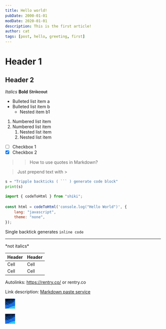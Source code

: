 ```yaml
---
title: Hello world!
pubDate: 2000-01-01
modDate: 2020-01-01
description: This is the first article!
author: cat
tags: [post, hello, greeting, first]
---
```


# Header 1

## Header 2

_Italics_ **Bold** ~~Strikeout~~

-   Bulleted list item a
-   Bulleted list item b
    -   Nested item b1

1. Numbered list item
2. Numbered list item
    1. Nested list item
    2. Nested list item

-   [ ] Checkbox 1
-   [x] Checkbox 2

> > How to use quotes in Markdown?

> Just prepend text with >

````python
s = "Tripple backticks ( ``` ) generate code block"
print(s)
````

```javascript
import { codeToHtml } from "shiki";

const html = codeToHtml('console.log("Hello World")', {
    lang: "javascript",
    theme: "none",
});
```

Single backtick generates `inline code`

---

\*not italics\*

| Header | Header |
| ------ | ------ |
| Cell   | Cell   |
| Cell   | Cell   |

Autolinks:
https://rentry.co/ or rentry.co

Link description:
[Markdown paste service](https://rentry.co)

![Alt Tag](../../../public/legacy.png)

![Alt Tag](../../../public/favicon.png "Latest")
